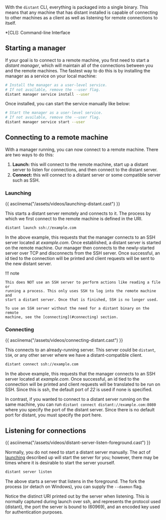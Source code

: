 With the `distant` CLI, everything is packaged into a
single binary. This means that any machine that has distant installed is
capable of connecting to other machines as a client as well as listening for
remote connections to itself.

*[CLI]: Command-line Interface

## Starting a manager

If your goal is to connect to a remote machine, you first need to start a
*distant manager*, which will maintain all of the connections between you and
the remote machines. The fastest way to do this is by installing the manager as
a service on your local machine:

```sh
# Install the manager as a user-level service.
# If not available, remove the --user flag.
distant manager service install --user
```

Once installed, you can start the service manually like below:

```sh
# Start the manager as a user-level service.
# If not available, remove the --user flag.
distant manager service start --user
```

## Connecting to a remote machine

With a manager running, you can now connect to a remote machine. There are two
ways to do this:

1. **Launch:** this will connect to the remote machine, start up a distant
   server to listen for connections, and then connect to the distant server.
2. **Connect:** this will connect to a distant server or some compatible
   server such as SSH.

### Launching

{{ asciinema("/assets/videos/launching-distant.cast") }}

This starts a distant server remotely and connects to it. The process by which
we first connect to the remote machine is defined in the URI.

```sh
distant launch ssh://example.com
```

In the above example, this requests that the manager connects to an SSH server
located at *example.com*. Once established, a distant server is started on the
remote machine. Our manager then connects to the newly-started server over TCP
and disconnects from the SSH server. Once successful, an id tied to the
connection will be printed and client requests will be sent to the new distant
server.

!!! note

    This does NOT use an SSH server to perform actions like reading a file or
    running a process. This only uses SSH to log into the remote machine and
    start a distant server. Once that is finished, SSH is no longer used.

    To use an SSH server without the need for a distant binary on the remote
    machine, see the [connecting](#connecting) section.

### Connecting

{{ asciinema("/assets/videos/connecting-distant.cast") }}

This connects to an already-running server. This server could be `distant`,
`SSH`, or any other server where we have a distant-compatible client.

```sh
distant connect ssh://example.com
```

In the above example, this requests that the manager connects to an SSH server
located at *example.com*. Once successful, an id tied to the connection will be
printed and client requests will be translated to be run on SSH. Since this is
ssh, the default port of *22* is used if none is specified.

In contrast, if you wanted to connect to a distant server running on the same
machine, you can run `distant connect distant://example.com:8080` where you
specify the port of the distant server. Since there is no default port for
distant, you must specify the port here.

## Listening for connections

{{ asciinema("/assets/videos/distant-server-listen-foreground.cast") }}

Normally, you do not need to start a distant server manually. The act of
[launching](#launching) described up will start the server for you; however,
there may be times where it is desirable to start the server yourself.

```sh
distant server listen
```

The above starts a server that listens in the foreground. The fork the process
(or detach on Windows), you can supply the `--daemon` flag.

Notice the distinct URI printed out by the server when listening. This is
normally captured during launch over ssh, and represents the protocol used
(distant), the port the server is bound to (60969), and an encoded key used for
authentication purposes.
